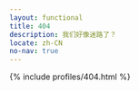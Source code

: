 ```yaml
---
layout: functional
title: 404
description: 我们好像迷路了？
locate: zh-CN
no-nav: true
---
```

{% include profiles/404.html %}
